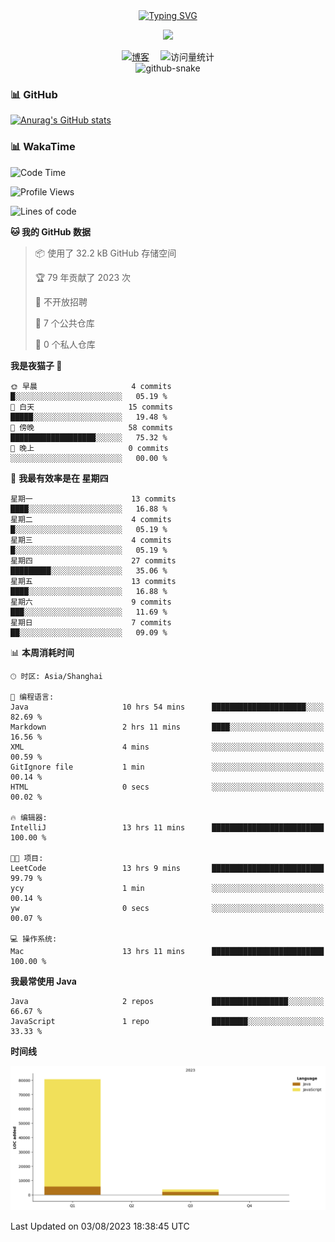 <div align="center">
  
  <!-- dynamic typing effect 动态打字效果 -->
  <div align="center">
    <a href="https://blog.sunguoqi.com/">
      <img src="https://readme-typing-svg.demolab.com?font=Fira+Code&pause=1000&width=600&lines=System.out.println(%22Hello%2C%20World!%22);cout << %22Hello%2C%20World!%22 << endl;console.log(%22Hello%2C%20World!%22);fmt.Println(%22Hello%2C%20World!%22);echo %22Hello%2C%20World!%22;Console.WriteLine(%22Hello%2C%20World!%22);print(%22Hello%2C%20World!%22)&center=true&size=27" alt="Typing SVG" />
    </a>
  </div>

  <!-- knock code pictures 敲代码的图片 -->
  <img src="https://cdn.jsdelivr.net/gh/sun0225SUN/sun0225SUN/assets/images/coding.gif" /><br>

  <!-- profile logo 个人资料徽标 -->
  <div align="center">
    <a href="https://jayzhu.one/"><img src="https://img.shields.io/badge/Website-博客-blue" alt="博客" /></a>&emsp;
    <!-- visitor statistics logo 访客数统计徽标 -->
    <img src="https://komarev.com/ghpvc/?username=Jayzhuoct&label=Views&color=0e75b6&style=flat" alt="访问量统计" />
  </div>

  <!-- Snake Code Contribution Map 贪吃蛇代码贡献图 -->
<picture>
  <source media="(prefers-color-scheme: dark)" srcset="https://cdn.jsdelivr.net/gh/sun0225SUN/sun0225SUN/profile-snake-contrib/github-contribution-grid-snake-dark.svg" />
  <source media="(prefers-color-scheme: light)" srcset="https://cdn.jsdelivr.net/gh/sun0225SUN/sun0225SUN/profile-snake-contrib/github-contribution-grid-snake.svg" />
  <img alt="github-snake" src="https://cdn.jsdelivr.net/gh/sun0225SUN/sun0225SUN/profile-snake-contrib/github-contribution-grid-snake-dark.svg" />
</picture>
</div>

<!-- github 统计 -->
### 📊 GitHub
[![Anurag's GitHub stats](https://github-readme-stats.vercel.app/api?username=Jayzhuoct)](https://github.com/anuraghazra/github-readme-stats)

<!-- wakatime 统计 -->
### 📊 WakaTime
<!--START_SECTION:waka-->
![Code Time](http://img.shields.io/badge/Code%20Time-447%20hrs%2015%20mins-blue)

![Profile Views](http://img.shields.io/badge/%E4%B8%AA%E4%BA%BA%E8%B5%84%E6%96%99%E8%A7%82%E7%9C%8B%E6%AC%A1%E6%95%B0-137-blue)

![Lines of code](https://img.shields.io/badge/%E4%BB%8E%E3%80%8CHello%20World%E3%80%8D%E8%B5%B7%E6%88%91%E5%B7%B2%E7%BB%8F%E5%86%99%E4%BA%86-84.4%20thousand%20%E8%A1%8C%E4%BB%A3%E7%A0%81-blue)

**🐱 我的 GitHub 数据** 

> 📦  使用了 32.2 kB GitHub 存储空间 
 > 
> 🏆 79 年贡献了 2023 次
 > 
> 🚫 不开放招聘
 > 
> 📜 7 个公共仓库 
 > 
> 🔑 0 个私人仓库 
 > 
**我是夜猫子 🦉** 

```text
🌞 早晨                     4 commits           █░░░░░░░░░░░░░░░░░░░░░░░░   05.19 % 
🌆 白天                     15 commits          █████░░░░░░░░░░░░░░░░░░░░   19.48 % 
🌃 傍晚                     58 commits          ███████████████████░░░░░░   75.32 % 
🌙 晚上                     0 commits           ░░░░░░░░░░░░░░░░░░░░░░░░░   00.00 % 
```
📅 **我最有效率是在 星期四** 

```text
星期一                      13 commits          ████░░░░░░░░░░░░░░░░░░░░░   16.88 % 
星期二                      4 commits           █░░░░░░░░░░░░░░░░░░░░░░░░   05.19 % 
星期三                      4 commits           █░░░░░░░░░░░░░░░░░░░░░░░░   05.19 % 
星期四                      27 commits          █████████░░░░░░░░░░░░░░░░   35.06 % 
星期五                      13 commits          ████░░░░░░░░░░░░░░░░░░░░░   16.88 % 
星期六                      9 commits           ███░░░░░░░░░░░░░░░░░░░░░░   11.69 % 
星期日                      7 commits           ██░░░░░░░░░░░░░░░░░░░░░░░   09.09 % 
```


📊 **本周消耗时间** 

```text
🕑︎ 时区: Asia/Shanghai

💬 编程语言: 
Java                     10 hrs 54 mins      █████████████████████░░░░   82.69 % 
Markdown                 2 hrs 11 mins       ████░░░░░░░░░░░░░░░░░░░░░   16.56 % 
XML                      4 mins              ░░░░░░░░░░░░░░░░░░░░░░░░░   00.59 % 
GitIgnore file           1 min               ░░░░░░░░░░░░░░░░░░░░░░░░░   00.14 % 
HTML                     0 secs              ░░░░░░░░░░░░░░░░░░░░░░░░░   00.02 % 

🔥 编辑器: 
IntelliJ                 13 hrs 11 mins      █████████████████████████   100.00 % 

🐱‍💻 项目: 
LeetCode                 13 hrs 9 mins       █████████████████████████   99.79 % 
ycy                      1 min               ░░░░░░░░░░░░░░░░░░░░░░░░░   00.14 % 
yw                       0 secs              ░░░░░░░░░░░░░░░░░░░░░░░░░   00.07 % 

💻 操作系统: 
Mac                      13 hrs 11 mins      █████████████████████████   100.00 % 
```

**我最常使用 Java** 

```text
Java                     2 repos             █████████████████░░░░░░░░   66.67 % 
JavaScript               1 repo              ████████░░░░░░░░░░░░░░░░░   33.33 % 
```



**时间线**

![Lines of Code chart](https://raw.githubusercontent.com/Jayzhuoct/Jayzhuoct/main/assets/bar_graph.png)


 Last Updated on 03/08/2023 18:38:45 UTC
<!--END_SECTION:waka-->


